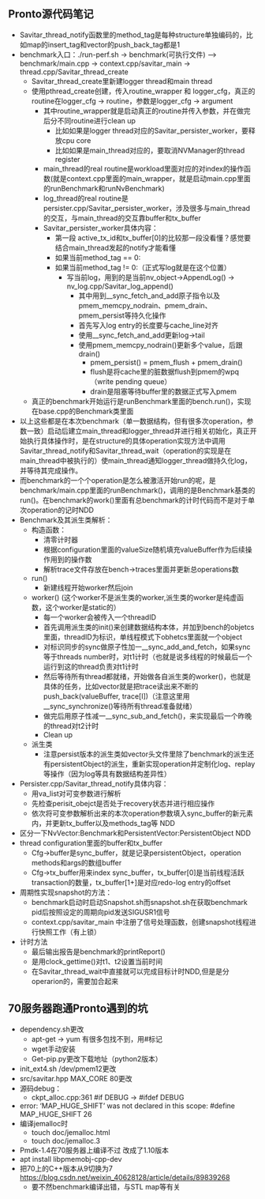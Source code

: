 ## Pronto源代码笔记
* Savitar_thread_notify函数里的method_tag是每种structure单独编码的，比如map的insert_tag和vector的push_back_tag都是1 
* benchmark入口：./run-perf.sh -> benchmark(可执行文件) —> benchmark/main.cpp -> context.cpp/savitar_main -> thread.cpp/Savitar_thread_create
    * Savitar_thread_create里新建logger thread和main thread
    * 使用pthread_create创建，传入routine_wrapper 和 logger_cfg，真正的routine在logger_cfg -> routine，参数是logger_cfg -> argument
        * 其中routine_wrapper就是启动真正的routine并传入参数，并在做完后分不同routine进行clean up
            * 比如如果是logger thread对应的Savitar_persister_worker，要释放cpu core
            * 比如如果是main_thread对应的，要取消NVManager的thread register
        * main_thread的real routine是workload里面对应的对index的操作函数(就是context.cpp里面的main_wrapper，就是启动main.cpp里面的runBenchmark和runNvBenchmark)
        * log_thread的real routine是persister.cpp/Savitar_persister_worker，涉及很多与main_thread的交互，与main_thread的交互靠buffer和tx_buffer
        * Savitar_persister_worker具体内容：
            * 第一段 active_tx_id和tx_buffer[0]的比较那一段没看懂？感觉要结合main_thread发起的notify才能看懂
            * 如果当前method_tag == 0:
            * 如果当前method_tag != 0:（正式写log就是在这个位置）
                * 写当前log，用到的是当前nv_object->AppendLog() -> nv_log.cpp/Savitar_log_append()
                    * 其中用到__sync_fetch_and_add原子指令以及pmem_memcpy_nodrain、pmem_drain、pmem_persist等持久化操作
                    * 首先写入log entry的长度要与cache_line对齐
                    * 使用__sync_fetch_and_add更新log->tail
                    * 使用pmem_memcpy_nodrain()更新多个value，后跟drain()
                        * pmem_persist() =  pmem_flush + pmem_drain()
                        * flush是将cache里的脏数据flush到pmem的wpq（write pending queue）
                        * drain是阻塞等待buffer里的数据正式写入pmem
    * 真正的benchmark开始运行是runBenchmark里面的bench.run()，实现在base.cpp的Benchmark类里面
* 以上这些都是在本次benchmark（单一数据结构，但有很多次operation，参数一致）启动后建立main_thread和logger_thread并进行相关初始化，真正开始执行具体操作时，是在structure的具体operation实现方法中调用Savitar_thread_notify和Savitar_thread_wait（operation的实现是在main_thread中被执行的）使main_thread通知logger_thread做持久化log，并等待其完成操作。
* 而benchmark的一个个operation是怎么被激活开始run的呢，是benchmark/main.cpp里面的runBenchmark()，调用的是Benchmark基类的run()。在benchmark的work()里面有总benchmark的计时代码而不是对于单次operation的记时NDD
* Benchmark及其派生类解析：
    * 构造函数：
        * 清零计时器
        * 根据configuration里面的valueSize随机填充valueBuffer作为后续操作用到的操作数 
        * 解析trace文件存放在bench->traces里面并更新总operations数
    * run()
        * 新建线程开始worker然后join
    * worker() (这个worker不是派生类的worker,派生类的worker是纯虚函数，这个worker是static的）
        * 每一个worker会被传入一个threadID
        * 首先调用派生类的init()来创建数据结构本体，并加到bench的objetcs里面，threadID为标识，单线程模式下obhetcs里面就一个object
        * 对标识同步的sync做原子性加一__sync_add_and_fetch，如果sync等于threads number时，对t1计时（也就是说多线程的时候最后一个运行到这的thread负责对t1计时
        * 然后等待所有thread都就绪，开始做各自派生类的worker()，也就是具体的任务，比如vector就是把trace读出来不断的push_back(valueBuffer, trace[I])（注意这里用__sync_synchronize()等待所有thread准备就绪）
        * 做完后用原子性减一__sync_sub_and_fetch()，来实现最后一个昨晚的thread对t2计时
        * Clean up 
    * 派生类
        * 注意persist版本的派生类如vector头文件里除了benchmark的派生还有persistentObject的派生，重新实现operation并定制化log、replay等操作（因为log等具有数据结构差异性）
* Persister.cpp/Savitar_thread_notify具体内容：
    * 用va_list对可变参数进行解析
    * 先检查perisit_obejct是否处于recovery状态并进行相应操作
    * 依次将可变参数解析出来的本次operation参数填入sync_buffer的新元素内，并更新tx_buffer以及methods_tag等 NDD
* 区分一下NvVector:Benchmark和PersistentVector:PersistentObject NDD
* thread configuration里面的buffer和tx_buffer
    * Cfg->buffer是sync_buffer，就是记录persistentObject，operation methods和args的数组buffer
    * Cfg->tx_buffer用来index sync_buffer，tx_buffer[0]是当前线程活跃transaction的数量，tx_buffer[1+]是对应redo-log entry的offset
* 周期性实现snapshot的方法：
    * benchmark启动时启动Snapshot.sh而snapshot.sh在获取benchmark pid后按照设定的周期向pid发送SIGUSR1信号
    * context.cpp/savitar_main 中注册了信号处理函数，创建snapshot线程进行快照工作（有上锁）
* 计时方法
    * 最后输出报告是benchmark的printReport()
    * 是用clock_gettime()对t1、t2设置当前时间
    * 在Savitar_thread_wait中直接就可以完成目标计时NDD,但是是分operarion的，需要加合起来


## 70服务器跑通Pronto遇到的坑
* dependency.sh更改 
    * apt-get -> yum 有很多包找不到，用#标记
    * wget手动安装
    * Get-pip.py更改下载地址（python2版本）
* init_ext4.sh /dev/pmem12更改
* src/savitar.hpp MAX_CORE 80更改
* 源码debug：
    * ckpt_alloc.cpp:361 #if DEBUG -> #ifdef DEBUG
* error: ‘MAP_HUGE_SHIFT’ was not declared in this scope: #define MAP_HUGE_SHIFT 26
* 编译jemalloc时
    * touch doc/jemalloc.html
    * touch doc/jemalloc.3
* Pmdk-1.4在70服务器上编译不过 改成了1.10版本
* apt install libpmemobj-cpp-dev
* 把70上的C++版本从9切换为7 https://blog.csdn.net/weixin_40628128/article/details/89839268
    * 要不然benchmark编译出错，与STL map等有关